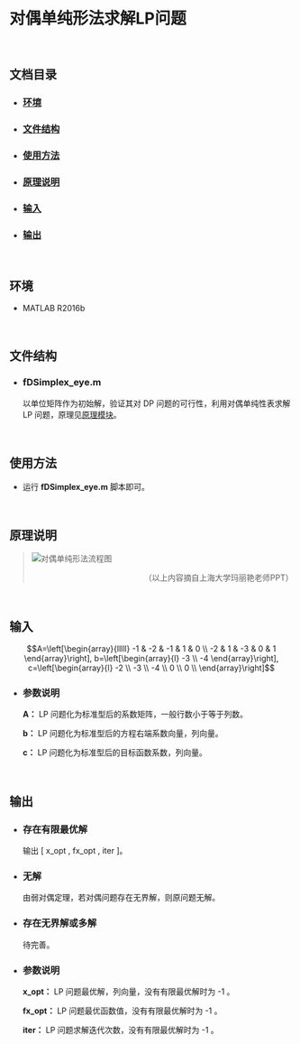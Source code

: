 # 对偶单纯形法求解LP问题
&emsp;

## 文档目录
- ### [环境](#jump1)
- ### [文件结构](#jump2)
- ### [使用方法](#jump3)
- ### [原理说明](#jump4)
- ### [输入](#jump5)
- ### [输出](#jump6)

&emsp;

## <span id="jump1">环境</span>
- MATLAB R2016b

&emsp;

## <span id="jump2">文件结构</span>
- ### **fDSimplex_eye.m**
    以单位矩阵作为初始解，验证其对 DP 问题的可行性，利用对偶单纯性表求解 LP 问题，原理见[原理模块](#jump4)。

&emsp;

## <span id="jump3">使用方法</span>
- 运行 **fDSimplex_eye.m** 脚本即可。

&emsp;

## <span id="jump4">原理说明</span>
> ![对偶单纯形法流程图](https://note.youdao.com/yws/api/personal/file/A8019EAD9CE243609846F601362214AE?method=download&shareKey=9c7dee0636f42e6f2d3ef863d21d3e9d)
> <p align="right">（以上内容摘自上海大学玛丽艳老师PPT）</p>

&emsp;

## <span id="jump5">输入</span>

```math
A=\left[\begin{array}{lllll}
-1 & -2 & -1 & 1 & 0 \\
-2 & 1 & -3 & 0 & 1 
\end{array}\right],
b=\left[\begin{array}{l}
-3 \\
-4 
\end{array}\right],
c=\left[\begin{array}{l}
-2 \\
-3 \\
-4 \\
0 \\
0 \\
\end{array}\right]
```
- ### 参数说明
    **A：** LP 问题化为标准型后的系数矩阵，一般行数小于等于列数。

    **b：** LP 问题化为标准型后的方程右端系数向量，列向量。
    
    **c：** LP 问题化为标准型后的目标函数系数，列向量。
    
&emsp;

## <span id="jump6">输出</span>
- ### 存在有限最优解  
    输出 [ x_opt ,  fx_opt ,  iter ]。
- ### 无解
    由弱对偶定理，若对偶问题存在无界解，则原问题无解。
- ### 存在无界解或多解
    待完善。
- ### 参数说明
    **x_opt：** LP 问题最优解，列向量，没有有限最优解时为 -1 。

    **fx_opt：** LP 问题最优函数值，没有有限最优解时为 -1 。
    
    **iter：** LP 问题求解迭代次数，没有有限最优解时为 -1 。
